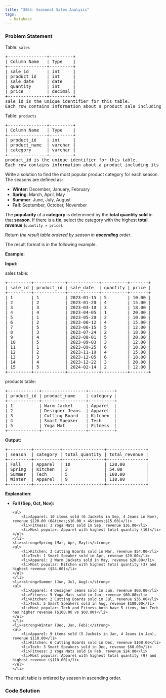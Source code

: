 ```yaml
---
title: "3564: Seasonal Sales Analysis"
tags:
  - Database
---
```

### Problem Statement

<p>Table: <code>sales</code></p>

<pre>
+---------------+---------+
| Column Name   | Type    |
+---------------+---------+
| sale_id       | int     |
| product_id    | int     |
| sale_date     | date    |
| quantity      | int     |
| price         | decimal |
+---------------+---------+
sale_id is the unique identifier for this table.
Each row contains information about a product sale including the product_id, date of sale, quantity sold, and price per unit.
</pre>

<p>Table: <code>products</code></p>

<pre>
+---------------+---------+
| Column Name   | Type    |
+---------------+---------+
| product_id    | int     |
| product_name  | varchar |
| category      | varchar |
+---------------+---------+
product_id is the unique identifier for this table.
Each row contains information about a product including its name and category.
</pre>

<p>Write a solution to find the most popular product category for each season. The seasons are defined as:</p>

<ul>
	<li><strong>Winter</strong>: December, January, February</li>
	<li><strong>Spring</strong>: March, April, May</li>
	<li><strong>Summer</strong>: June, July, August</li>
	<li><strong>Fall</strong>: September, October, November</li>
</ul>

<p>The <strong>popularity</strong> of a <strong>category</strong> is determined by the <strong>total quantity sold</strong> in that <strong>season</strong>. If there is a <strong>tie</strong>, select the category with the highest <strong>total revenue</strong> (<code>quantity &times; price</code>).</p>

<p>Return <em>the result table ordered by season in <strong>ascending</strong> order</em>.</p>

<p>The result format is in the following example.</p>


<p><strong class="example">Example:</strong></p>

<div class="example-block">
<p><strong>Input:</strong></p>

<p>sales table:</p>

<pre class="example-io">
+---------+------------+------------+----------+-------+
| sale_id | product_id | sale_date  | quantity | price |
+---------+------------+------------+----------+-------+
| 1       | 1          | 2023-01-15 | 5        | 10.00 |
| 2       | 2          | 2023-01-20 | 4        | 15.00 |
| 3       | 3          | 2023-03-10 | 3        | 18.00 |
| 4       | 4          | 2023-04-05 | 1        | 20.00 |
| 5       | 1          | 2023-05-20 | 2        | 10.00 |
| 6       | 2          | 2023-06-12 | 4        | 15.00 |
| 7       | 5          | 2023-06-15 | 5        | 12.00 |
| 8       | 3          | 2023-07-24 | 2        | 18.00 |
| 9       | 4          | 2023-08-01 | 5        | 20.00 |
| 10      | 5          | 2023-09-03 | 3        | 12.00 |
| 11      | 1          | 2023-09-25 | 6        | 10.00 |
| 12      | 2          | 2023-11-10 | 4        | 15.00 |
| 13      | 3          | 2023-12-05 | 6        | 18.00 |
| 14      | 4          | 2023-12-22 | 3        | 20.00 |
| 15      | 5          | 2024-02-14 | 2        | 12.00 |
+---------+------------+------------+----------+-------+
</pre>

<p>products table:</p>

<pre class="example-io">
+------------+-----------------+----------+
| product_id | product_name    | category |
+------------+-----------------+----------+
| 1          | Warm Jacket     | Apparel  |
| 2          | Designer Jeans  | Apparel  |
| 3          | Cutting Board   | Kitchen  |
| 4          | Smart Speaker   | Tech     |
| 5          | Yoga Mat        | Fitness  |
+------------+-----------------+----------+
</pre>

<p><strong>Output:</strong></p>

<pre class="example-io">
+---------+----------+----------------+---------------+
| season  | category | total_quantity | total_revenue |
+---------+----------+----------------+---------------+
| Fall    | Apparel  | 10             | 120.00        |
| Spring  | Kitchen  | 3              | 54.00         |
| Summer  | Tech     | 5              | 100.00        |
| Winter  | Apparel  | 9              | 110.00        |
+---------+----------+----------------+---------------+
</pre>

<p><strong>Explanation:</strong></p>

<ul>
	<li><strong>Fall (Sep, Oct, Nov):</strong>

	<ul>
		<li>Apparel: 10 items sold (6 Jackets in Sep, 4 Jeans in Nov), revenue $120.00 (6&times;$10.00 + 4&times;$15.00)</li>
		<li>Fitness: 3 Yoga Mats sold in Sep, revenue $36.00</li>
		<li>Most popular: Apparel with highest total quantity (10)</li>
	</ul>
	</li>
	<li><strong>Spring (Mar, Apr, May):</strong>
	<ul>
		<li>Kitchen: 3 Cutting Boards sold in Mar, revenue $54.00</li>
		<li>Tech: 1 Smart Speaker sold in Apr, revenue $20.00</li>
		<li>Apparel: 2 Warm Jackets sold in May, revenue $20.00</li>
		<li>Most popular: Kitchen with highest total quantity (3) and highest revenue ($54.00)</li>
	</ul>
	</li>
	<li><strong>Summer (Jun, Jul, Aug):</strong>
	<ul>
		<li>Apparel: 4 Designer Jeans sold in Jun, revenue $60.00</li>
		<li>Fitness: 5 Yoga Mats sold in Jun, revenue $60.00</li>
		<li>Kitchen: 2 Cutting Boards sold in Jul, revenue $36.00</li>
		<li>Tech: 5 Smart Speakers sold in Aug, revenue $100.00</li>
		<li>Most popular: Tech and Fitness both have 5 items, but Tech has higher revenue ($100.00 vs $60.00)</li>
	</ul>
	</li>
	<li><strong>Winter (Dec, Jan, Feb):</strong>
	<ul>
		<li>Apparel: 9 items sold (5 Jackets in Jan, 4 Jeans in Jan), revenue $110.00</li>
		<li>Kitchen: 6 Cutting Boards sold in Dec, revenue $108.00</li>
		<li>Tech: 3 Smart Speakers sold in Dec, revenue $60.00</li>
		<li>Fitness: 2 Yoga Mats sold in Feb, revenue $24.00</li>
		<li>Most popular: Apparel with highest total quantity (9) and highest revenue ($110.00)</li>
	</ul>
	</li>
</ul>

<p>The result table is ordered by season in ascending order.</p>
</div>


### Code Solution

```python

```
